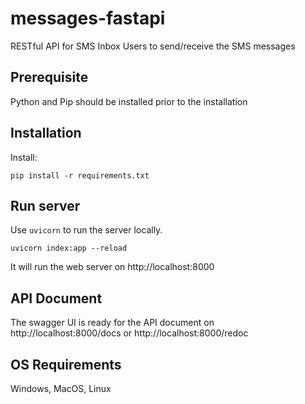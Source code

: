 # messages-fastapi

RESTful API for SMS Inbox Users to send/receive the SMS messages

## Prerequisite

Python and Pip should be installed prior to the installation

## Installation

Install:

```
pip install -r requirements.txt
```

## Run server

Use `uvicorn` to run the server locally.

```
uvicorn index:app --reload
```

It will run the web server on http://localhost:8000

## API Document

The swagger UI is ready for the API document on http://localhost:8000/docs or http://localhost:8000/redoc

## OS Requirements

Windows, MacOS, Linux
